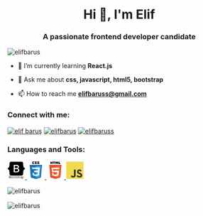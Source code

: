 <h1 align="center">Hi 👋, I'm Elif</h1>
<h3 align="center">A passionate frontend developer candidate</h3>

<p align="left"> <img src="https://komarev.com/ghpvc/?username=elifbarus&label=Profile%20views&color=0e75b6&style=flat" alt="elifbarus" /> </p>

- 🌱 I’m currently learning **React.js**

- 💬 Ask me about **css, javascript, html5, bootstrap**

- 📫 How to reach me **elifbaruss@gmail.com**

<h3 align="left">Connect with me:</h3>
<p align="left">
<a href="https://linkedin.com/in/elifbarus/" target="blank"><img align="center" src="https://raw.githubusercontent.com/rahuldkjain/github-profile-readme-generator/master/src/images/icons/Social/linked-in-alt.svg" alt="elif baruş" height="30" width="40" /></a>
<a href="https://stackoverflow.com/users/23246394/elifbarus" target="blank"><img align="center" src="https://raw.githubusercontent.com/rahuldkjain/github-profile-readme-generator/master/src/images/icons/Social/stack-overflow.svg" alt="elifbarus" height="30" width="40" /></a>
<a href="https://www.hackerrank.com/elifbaruss" target="blank"><img align="center" src="https://raw.githubusercontent.com/rahuldkjain/github-profile-readme-generator/master/src/images/icons/Social/hackerrank.svg" alt="elifbaruss" height="30" width="40" /></a>
</p>

<h3 align="left">Languages and Tools:</h3>
<p align="left"> <a href="https://getbootstrap.com" target="_blank" rel="noreferrer"> <img src="https://raw.githubusercontent.com/devicons/devicon/master/icons/bootstrap/bootstrap-plain-wordmark.svg" alt="bootstrap" width="40" height="40"/> </a> <a href="https://www.w3schools.com/css/" target="_blank" rel="noreferrer"> <img src="https://raw.githubusercontent.com/devicons/devicon/master/icons/css3/css3-original-wordmark.svg" alt="css3" width="40" height="40"/> </a> <a href="https://www.w3.org/html/" target="_blank" rel="noreferrer"> <img src="https://raw.githubusercontent.com/devicons/devicon/master/icons/html5/html5-original-wordmark.svg" alt="html5" width="40" height="40"/> </a> <a href="https://developer.mozilla.org/en-US/docs/Web/JavaScript" target="_blank" rel="noreferrer"> <img src="https://raw.githubusercontent.com/devicons/devicon/master/icons/javascript/javascript-original.svg" alt="javascript" width="40" height="40"/> </a> </p>

<p><img align="center" src="https://github-readme-stats.vercel.app/api/top-langs?username=elifbarus&show_icons=true&locale=en&layout=compact" alt="elifbarus" /></p>

<p><img align="center" src="https://github-readme-streak-stats.herokuapp.com/?user=elifbarus&" alt="elifbarus" /></p>



